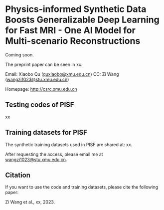 # Physics-informed Synthetic Data Boosts Generalizable Deep Learning for Fast MRI - One AI Model for Multi-scenario Reconstructions
Coming soon.

The preprint paper can be seen in xx.

Email: Xiaobo Qu (quxiaobo@xmu.edu.cn) CC: Zi Wang (wangzi1023@stu.xmu.edu.cn)

Homepage: http://csrc.xmu.edu.cn


## Testing codes of PISF
xx


## Training datasets for PISF
The synthetic training datasets used in PISF are shared at: xx.

After requesting the access, please email me at wangzi1023@stu.xmu.edu.cn.


## Citation
If you want to use the code and training datasets, please cite the following paper:

Zi Wang et al., xx, 2023.
